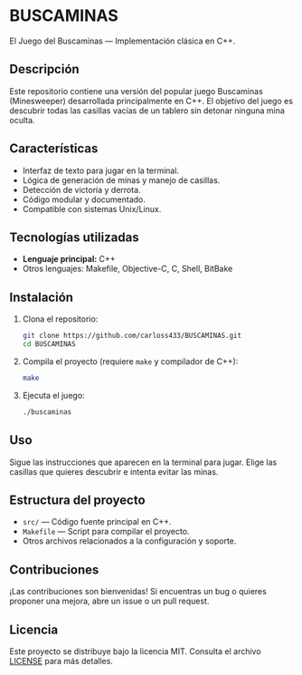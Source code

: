 # BUSCAMINAS

El Juego del Buscaminas — Implementación clásica en C++.

## Descripción

Este repositorio contiene una versión del popular juego Buscaminas (Minesweeper) desarrollada principalmente en C++. El objetivo del juego es descubrir todas las casillas vacías de un tablero sin detonar ninguna mina oculta.

## Características

- Interfaz de texto para jugar en la terminal.
- Lógica de generación de minas y manejo de casillas.
- Detección de victoria y derrota.
- Código modular y documentado.
- Compatible con sistemas Unix/Linux.

## Tecnologías utilizadas

- **Lenguaje principal:** C++
- Otros lenguajes: Makefile, Objective-C, C, Shell, BitBake

## Instalación

1. Clona el repositorio:

   ```bash
   git clone https://github.com/carloss433/BUSCAMINAS.git
   cd BUSCAMINAS
   ```

2. Compila el proyecto (requiere `make` y compilador de C++):

   ```bash
   make
   ```

3. Ejecuta el juego:

   ```bash
   ./buscaminas
   ```

## Uso

Sigue las instrucciones que aparecen en la terminal para jugar. Elige las casillas que quieres descubrir e intenta evitar las minas.

## Estructura del proyecto

- `src/` — Código fuente principal en C++.
- `Makefile` — Script para compilar el proyecto.
- Otros archivos relacionados a la configuración y soporte.

## Contribuciones

¡Las contribuciones son bienvenidas! Si encuentras un bug o quieres proponer una mejora, abre un issue o un pull request.

## Licencia

Este proyecto se distribuye bajo la licencia MIT. Consulta el archivo [LICENSE](LICENSE) para más detalles.

